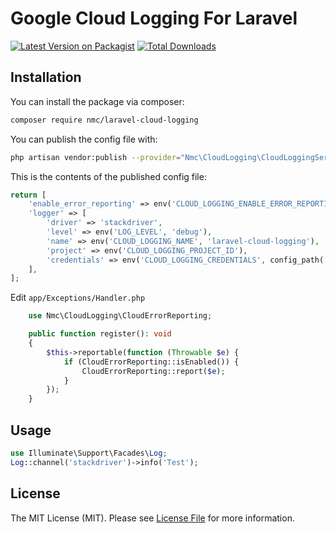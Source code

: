 # Google Cloud Logging For Laravel

[![Latest Version on Packagist](https://img.shields.io/packagist/v/nmc/laravel-cloud-logging.svg?style=flat-square)](https://packagist.org/packages/nmc/laravel-cloud-logging)
[![Total Downloads](https://img.shields.io/packagist/dt/nmc/laravel-cloud-logging.svg?style=flat-square)](https://packagist.org/packages/nmc/laravel-cloud-logging)

## Installation

You can install the package via composer:

```bash
composer require nmc/laravel-cloud-logging
```

You can publish the config file with:
```bash
php artisan vendor:publish --provider="Nmc\CloudLogging\CloudLoggingServiceProvider" --tag="cloud-logging-config"
```

This is the contents of the published config file:

```php
return [
    'enable_error_reporting' => env('CLOUD_LOGGING_ENABLE_ERROR_REPORTING', isset($_SERVER['GAE_SERVICE']) ?? false),
    'logger' => [
        'driver' => 'stackdriver',
        'level' => env('LOG_LEVEL', 'debug'),
        'name' => env('CLOUD_LOGGING_NAME', 'laravel-cloud-logging'),
        'project' => env('CLOUD_LOGGING_PROJECT_ID'),
        'credentials' => env('CLOUD_LOGGING_CREDENTIALS', config_path('stackdriver.json')),
    ],
];
```

Edit `app/Exceptions/Handler.php`
```php
    use Nmc\CloudLogging\CloudErrorReporting;

    public function register(): void
    {
        $this->reportable(function (Throwable $e) {
            if (CloudErrorReporting::isEnabled()) {
                CloudErrorReporting::report($e);
            }
        });
    }
```

## Usage

```php
use Illuminate\Support\Facades\Log;
Log::channel('stackdriver')->info('Test');
```
## License

The MIT License (MIT). Please see [License File](LICENSE.md) for more information.
